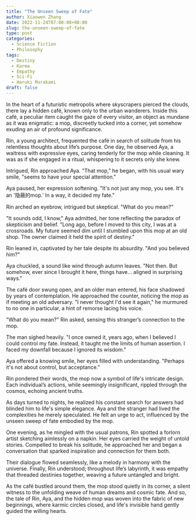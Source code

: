 ```yaml
---
title: "The Unseen Sweep of Fate"
author: Xiaowen Zhang
date: 2022-11-24T07:00:00+08:00
slug: the-unseen-sweep-of-fate
type: post
categories:
  - Science Fiction
  - Philosophy
tags:
  - Destiny
  - Karma
  - Empathy
  - Sci-Fi
  - Haruki Murakami
draft: false
---
```


In the heart of a futuristic metropolis where skyscrapers pierced the clouds, there lay a hidden café, known only to the urban wanderers. Inside this café, a peculiar item caught the gaze of every visitor, an object as mundane as it was enigmatic: a mop, discreetly tucked into a corner, yet somehow exuding an air of profound significance.

Rin, a young architect, frequented the café in search of solitude from his relentless thoughts about life’s purpose. One day, he observed Aya, a waitress with expressive eyes, caring tenderly for the mop while cleaning. It was as if she engaged in a ritual, whispering to it secrets only she knew.

Intrigued, Rin approached Aya. "That mop," he began, with his usual wary smile, "seems to have your special attention."

Aya paused, her expression softening. "It's not just any mop, you see. It's an '隐蔽的mop.' In a way, it decided my fate."

Rin arched an eyebrow, intrigued but skeptical. "What do you mean?"

"It sounds odd, I know," Aya admitted, her tone reflecting the paradox of skepticism and belief. "Long ago, before I moved to this city, I was at a crossroads. My future seemed dim until I stumbled upon this mop at an old shop. The owner claimed it held the spirit of destiny."

Rin leaned in, captivated by her tale despite its absurdity. "And you believed him?"

Aya chuckled, a sound like wind through autumn leaves. "Not then. But somehow, ever since I brought it here, things have… aligned in surprising ways."

The café door swung open, and an older man entered, his face shadowed by years of contemplation. He approached the counter, noticing the mop as if meeting an old adversary. "I never thought I'd see it again," he murmured to no one in particular, a hint of remorse lacing his voice.

"What do you mean?" Rin asked, sensing this stranger’s connection to the mop.

The man sighed heavily. "I once owned it, years ago, when I believed I could control my fate. Instead, it taught me the limits of human assertion. I faced my downfall because I ignored its wisdom."

Aya offered a knowing smile, her eyes filled with understanding. "Perhaps it's not about control, but acceptance."

Rin pondered their words, the mop now a symbol of life's intricate design. Each individual’s actions, while seemingly insignificant, rippled through the cosmos, echoing ancient truths. 

As days turned to nights, he realized his constant search for answers had blinded him to life's simple elegance. Aya and the stranger had lived the complexities he merely speculated. He felt an urge to act, influenced by the unseen sweep of fate embodied by the mop.

One evening, as he mingled with the usual patrons, Rin spotted a forlorn artist sketching aimlessly on a napkin. Her eyes carried the weight of untold stories. Compelled to break his solitude, he approached her and began a conversation that sparked inspiration and connection for them both.

Their dialogue flowed seamlessly, like a melody in harmony with the universe. Finally, Rin understood; throughout life’s labyrinth, it was empathy that threaded destinies together, weaving a future untangled and bright.

As the café bustled around them, the mop stood quietly in its corner, a silent witness to the unfolding weave of human dreams and cosmic fate. And so, the tale of Rin, Aya, and the hidden mop was woven into the fabric of new beginnings, where karmic circles closed, and life's invisible hand gently guided the willing hearts.